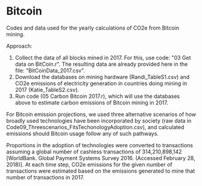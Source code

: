 # Bitcoin
Codes and data used for the yearly calculations of CO2e from Bitcoin mining.

Approach:
1. Collect the data of all blocks mined in 2017. For this, use code: "03 Get data on BitCoin.r". The resulting data are already provided here in the file: "BitCoinData_2017.csv".
2. Download the databases on mining hardware (Randi_TableS1.csv) and CO2e emissions of electricity generation in countries doing mining in 2017 (Katie_TableS2.csv).
3. Run code (05 Carbon Bitcoin 2017.r), which will use the databases above to estimate carbon emissions of Bitcoin mining in 2017.

For Bitcoin emission projections, we used three alternative scenarios of how broadly used technologies have been incorporated by society (raw data in Code09_Threescenarios_FitsTechonologyAdoption.csv), and calculated emissions should Bitcoin usage follow any of such pathways. 

Proportions in the adoption of technologies were converted to transactions assuming a global number of cashless transactions of 314,210,898,142 [WorldBank. Global Payment Systems Survey 2016. (Accessed February 28, 2018)]. At each time step, CO2e emissions for the given number of transactions were estimated based on the emissions generated to mine that number of transactions in 2017.
